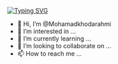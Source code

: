 
[![Typing SVG](https://readme-typing-svg.demolab.com/?lines=Hi+!;Wellcome+to+my+git)](https://git.io/typing-svg)


- 👋 Hi, I’m @Mohamadkhodarahmi
- 👀 I’m interested in ...
- 🌱 I’m currently learning ...
- 💞️ I’m looking to collaborate on ...
- 📫 How to reach me ...

<!---
Mohamadkhodarahmi/Mohamadkhodarahmi is a ✨ special ✨ repository because its `README.md` (this file) appears on your GitHub profile.
You can click the Preview link to take a look at your changes.
--->
